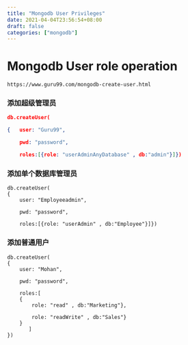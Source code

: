 ```yaml
---
title: "Mongodb User Privileges"
date: 2021-04-04T23:56:54+08:00
draft: false
categories: ["mongodb"]
---
```

Mongodb User role operation
===

`https://www.guru99.com/mongodb-create-user.html`

### 添加超级管理员

```json
db.createUser(

{	user: "Guru99",

	pwd: "password",

	roles:[{role: "userAdminAnyDatabase" , db:"admin"}]})

```

### 添加单个数据库管理员

```text
db.createUser(
{
	user: "Employeeadmin",

	pwd: "password",

	roles:[{role: "userAdmin" , db:"Employee"}]})
```

### 添加普通用户

```text
db.createUser(
{
	user: "Mohan",

	pwd: "password",

	roles:[
	{
		role: "read" , db:"Marketing"},

		role: "readWrite" , db:"Sales"}
	}
       ]
})
```